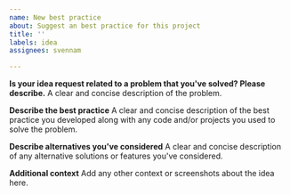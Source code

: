 ```yaml
---
name: New best practice
about: Suggest an best practice for this project
title: ''
labels: idea
assignees: svennam

---
```


**Is your idea request related to a problem that you've solved? Please describe.**
A clear and concise description of the problem.

**Describe the best practice**
A clear and concise description of the best practice you developed along with any code and/or projects you used to solve the problem.

**Describe alternatives you've considered**
A clear and concise description of any alternative solutions or features you've considered.

**Additional context**
Add any other context or screenshots about the idea here.
